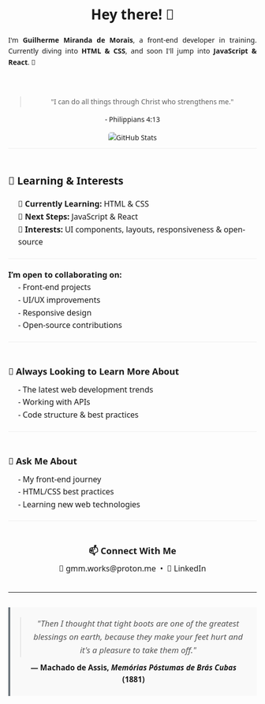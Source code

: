 <div style="max-width: 800px; margin: 0 auto; font-family: 'Segoe UI', sans-serif; line-height: 1.6;">
    <!-- Cabeçalho e Introdução -->
    <div style="text-align: center; padding: 20px 0;">
        <h1>Hey there! 👋</h1>
        <p style="text-align: justify;">
            I'm <strong>Guilherme Miranda de Morais</strong>, a front-end developer in training. Currently diving into
            <strong>HTML & CSS</strong>, and soon I'll jump into <strong>JavaScript & React</strong>. 🚀
        </p>
    </div>
    <!-- GitHub Stats Badge -->
    <div align="center" style="padding: 10px 0;">
        <blockquote>
            "I can do all things through Christ who strengthens me."
        </blockquote>
        <p>
            - Philippians 4:13
        </p>
        <img src="https://github-readme-stats.vercel.app/api?username=gmm-code&show_icons=true&theme=default"
        alt="GitHub Stats"
        style="max-width: 100%; border-radius: 5px;">
    </div>
    <!-- Learning & Interests -->
    <div style="padding: 20px 0; border-top: 1px solid #eee;">
        <h2>🌱 Learning & Interests</h2>
        <ul style="list-style: none; padding-left: 20px; font-size: 16px; margin: 0;">
            <li>📖 <strong>Currently Learning:</strong> HTML & CSS</li>
            <li>🎯 <strong>Next Steps:</strong> JavaScript & React</li>
            <li>🎨 <strong>Interests:</strong> UI components, layouts, responsiveness & open-source</li>
        </ul>
    </div>
    <!-- Colaboração -->
    <div style="padding: 20px 0; border-top: 1px solid #eee;">
        <p style="font-size: 16px; margin: 0;">
            <strong>I’m open to collaborating on:</strong>
        </p>
        <ul style="list-style: none; padding-left: 20px; font-size: 16px; margin: 0;">
            <li>- Front-end projects</li>
            <li>- UI/UX improvements</li>
            <li>- Responsive design</li>
            <li>- Open-source contributions</li>
        </ul>
    </div>
    <!-- Sempre aprendendo mais sobre -->
    <div style="padding: 20px 0; border-top: 1px solid #eee;">
        <h2 style="font-size: 18px; margin-bottom: 10px;">🤔 Always Looking to Learn More About</h2>
        <ul style="list-style: none; padding-left: 20px; font-size: 16px; margin: 0;">
            <li>- The latest web development trends</li>
            <li>- Working with APIs</li>
            <li>- Code structure & best practices</li>
        </ul>
    </div>
    <!-- Pergunte-me sobre -->
    <div style="padding: 20px 0; border-top: 1px solid #eee;">
        <h2 style="font-size: 18px; margin-bottom: 10px;">💬 Ask Me About</h2>
        <ul style="list-style: none; padding-left: 20px; font-size: 16px; margin: 0;">
            <li>- My front-end journey</li>
            <li>- HTML/CSS best practices</li>
            <li>- Learning new web technologies</li>
        </ul>
    </div>
    <!-- Conecte-se comigo -->
    <div align="center" style="padding: 20px 0; border-top: 1px solid #eee; text-align: center;">
        <h2 style="font-size: 18px; margin-bottom: 10px;">📫 Connect With Me</h2>
        <p style="font-size: 16px; margin: 0;">
            📧 <a href="mailto:gmm.works@proton.me" style="text-decoration: none;">gmm.works@proton.me</a> &nbsp;&bull;&nbsp;
            👔 <a href="https://www.linkedin.com/in/guilherme-miranda-de-morais/" style="text-decoration: none;">LinkedIn</a>
        </p>
    </div>
    <hr>
    <!-- Citação -->
    <div align="center" style="margin: 30px 0; padding: 20px; background-color: #f9f9f9; border-left: 4px solid #6c757d;">
        <blockquote style="font-size: 1.2em; font-style: italic; color: #555; margin: 0;">
            "Then I thought that tight boots are one of the greatest blessings on earth, because they make your feet hurt and it's a pleasure to take them off."
        </blockquote>
        <p style="font-weight: bold; font-size: 1.1em; text-align: center; margin: 10px 0 0 0;">
            — Machado de Assis, <i>Memórias Póstumas de Brás Cubas</i> (1881)
        </p>
    </div>

</div>